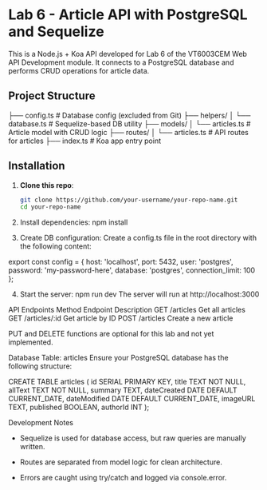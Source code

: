 # Lab 6 - Article API with PostgreSQL and Sequelize

This is a Node.js + Koa API developed for Lab 6 of the VT6003CEM Web API Development module. It connects to a PostgreSQL database and performs CRUD operations for article data.

## Project Structure

├── config.ts # Database config (excluded from Git)
├── helpers/
│ └── database.ts # Sequelize-based DB utility
├── models/
│ └── articles.ts # Article model with CRUD logic
├── routes/
│ └── articles.ts # API routes for articles
├── index.ts # Koa app entry point

## Installation

1. **Clone this repo**:
   ```bash
   git clone https://github.com/your-username/your-repo-name.git
   cd your-repo-name
   
2. Install dependencies:
npm install

3. Create DB configuration:
Create a config.ts file in the root directory with the following content:

export const config = {
  host: 'localhost',
  port: 5432,
  user: 'postgres',
  password: 'my-password-here',
  database: 'postgres',
  connection_limit: 100
};

4. Start the server:
   npm run dev
   The server will run at http://localhost:3000

API Endpoints
Method	Endpoint	Description
GET	/articles	Get all articles
GET	/articles/:id	Get article by ID
POST	/articles	Create a new article

PUT and DELETE functions are optional for this lab and not yet implemented.

Database Table: articles
Ensure your PostgreSQL database has the following structure:

CREATE TABLE articles (
  id SERIAL PRIMARY KEY,
  title TEXT NOT NULL,
  allText TEXT NOT NULL,
  summary TEXT,
  dateCreated DATE DEFAULT CURRENT_DATE,
  dateModified DATE DEFAULT CURRENT_DATE,
  imageURL TEXT,
  published BOOLEAN,
  authorId INT
);

Development Notes
- Sequelize is used for database access, but raw queries are manually written.

- Routes are separated from model logic for clean architecture.

- Errors are caught using try/catch and logged via console.error.

